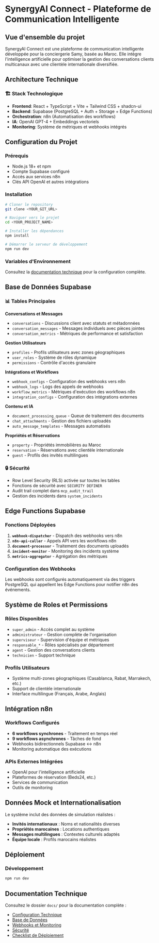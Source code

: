 # SynergyAI Connect - Plateforme de Communication Intelligente

## Vue d'ensemble du projet

SynergyAI Connect est une plateforme de communication intelligente développée pour la conciergerie Samy, basée au Maroc. Elle intègre l'intelligence artificielle pour optimiser la gestion des conversations clients multicanaux avec une clientèle internationale diversifiée.

## Architecture Technique

### 🏗️ Stack Technologique
- **Frontend**: React + TypeScript + Vite + Tailwind CSS + shadcn-ui
- **Backend**: Supabase (PostgreSQL + Auth + Storage + Edge Functions)
- **Orchestration**: n8n (Automatisation des workflows)
- **IA**: OpenAI GPT-4 + Embeddings vectoriels
- **Monitoring**: Système de métriques et webhooks intégrés

## Configuration du Projet

### Prérequis
- Node.js 18+ et npm
- Compte Supabase configuré
- Accès aux services n8n
- Clés API OpenAI et autres intégrations

### Installation

```sh
# Cloner le repository
git clone <YOUR_GIT_URL>

# Naviguer vers le projet
cd <YOUR_PROJECT_NAME>

# Installer les dépendances
npm install

# Démarrer le serveur de développement
npm run dev
```

### Variables d'Environnement
Consultez la [documentation technique](./docs/technical-configuration.md) pour la configuration complète.

## Base de Données Supabase

### 📊 Tables Principales

**Conversations et Messages**
- `conversations` - Discussions client avec statuts et métadonnées
- `conversation_messages` - Messages individuels avec pièces jointes
- `conversation_metrics` - Métriques de performance et satisfaction

**Gestion Utilisateurs** 
- `profiles` - Profils utilisateurs avec zones géographiques
- `user_roles` - Système de rôles dynamique
- `permissions` - Contrôle d'accès granulaire

**Intégrations et Workflows**
- `webhook_configs` - Configuration des webhooks vers n8n
- `webhook_logs` - Logs des appels de webhooks
- `workflow_metrics` - Métriques d'exécution des workflows n8n
- `integration_configs` - Configuration des intégrations externes

**Contenu et IA**
- `document_processing_queue` - Queue de traitement des documents
- `chat_attachments` - Gestion des fichiers uploadés
- `auto_message_templates` - Messages automatisés

**Propriétés et Réservations**
- `property` - Propriétés immobilières au Maroc
- `reservation` - Réservations avec clientèle internationale
- `guest` - Profils des invités multilingues

### 🔒 Sécurité
- Row Level Security (RLS) activée sur toutes les tables
- Fonctions de sécurité avec `SECURITY DEFINER`
- Audit trail complet dans `mcp_audit_trail`
- Gestion des incidents dans `system_incidents`

## Edge Functions Supabase

### Fonctions Déployées
1. **`webhook-dispatcher`** - Dispatch des webhooks vers n8n
2. **`n8n-api-caller`** - Appels API vers les workflows n8n
3. **`document-processor`** - Traitement des documents uploadés
4. **`incident-monitor`** - Monitoring des incidents système
5. **`metrics-aggregator`** - Agrégation des métriques

### Configuration des Webhooks
Les webhooks sont configurés automatiquement via des triggers PostgreSQL qui appellent les Edge Functions pour notifier n8n des événements.

## Système de Roles et Permissions

### Rôles Disponibles
- `super_admin` - Accès complet au système
- `administrateur` - Gestion complète de l'organisation
- `superviseur` - Supervision d'équipe et métriques
- `responsable_*` - Rôles spécialisés par département
- `agent` - Gestion des conversations clients
- `technicien` - Support technique

### Profils Utilisateurs
- Système multi-zones géographiques (Casablanca, Rabat, Marrakech, etc.)
- Support de clientèle internationale
- Interface multilingue (Français, Arabe, Anglais)

## Intégration n8n

### Workflows Configurés
- **6 workflows synchrones** - Traitement en temps réel
- **9 workflows asynchrones** - Tâches de fond
- Webhooks bidirectionnels Supabase ↔ n8n
- Monitoring automatique des exécutions

### APIs Externes Intégrées
- OpenAI pour l'intelligence artificielle
- Plateformes de réservation (Beds24, etc.)
- Services de communication
- Outils de monitoring

## Données Mock et Internationalisation

Le système inclut des données de simulation réalistes :
- **Invités internationaux** : Noms et nationalités diverses
- **Propriétés marocaines** : Locations authentiques
- **Messages multilingues** : Contextes culturels adaptés
- **Équipe locale** : Profils marocains réalistes

## Déploiement

### Développement
```sh
npm run dev
```

## Documentation Technique

Consultez le dossier `docs/` pour la documentation complète :
- [Configuration Technique](./docs/technical-configuration.md)
- [Base de Données](./docs/database-configuration.md)
- [Webhooks et Monitoring](./docs/webhooks-monitoring.md)
- [Sécurité](./docs/security-backup.md)
- [Checklist de Déploiement](./docs/deployment-checklist.md)